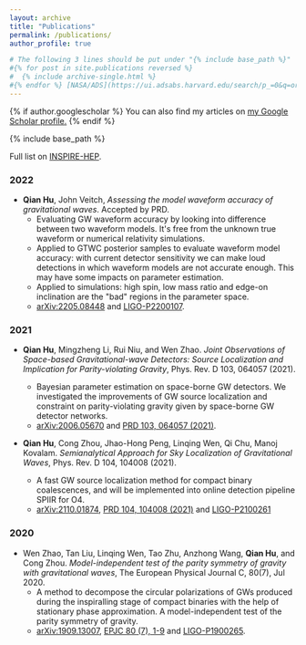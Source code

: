 ```yaml
---
layout: archive
title: "Publications"
permalink: /publications/
author_profile: true

# The following 3 lines should be put under "{% include base_path %}"
#{% for post in site.publications reversed %}
#  {% include archive-single.html %}
#{% endfor %} [NASA/ADS](https://ui.adsabs.harvard.edu/search/p_=0&q=orcid%3A0000-0002-3033-6491&sort=date%20desc%2C%20bibcode%20desc), [Google Scholar](https://scholar.google.com/citations?user=FW2tQSwAAAAJ&hl=en)
---
```


{% if author.googlescholar %}
  You can also find my articles on <u><a href="{{author.googlescholar}}">my Google Scholar profile</a>.</u>
{% endif %}

{% include base_path %}

Full list on [INSPIRE-HEP](https://inspirehep.net/authors/2086345?ui-citation-summary=true).

### 2022
* **Qian Hu**, John Veitch, *Assessing the model waveform accuracy of gravitational waves*. Accepted by PRD.
    * Evaluating GW waveform accuracy by looking into difference between two waveform models. It's free from the unknown true waveform or numerical relativity simulations.
    * Applied to GTWC posterior samples to evaluate waveform model accuracy: with current detector sensitivity we can make loud detections in which waveform models are not accurate enough. This may have some impacts on parameter estimation. 
    * Applied to simulations: high spin, low mass ratio and edge-on inclination are the "bad" regions in the parameter space.
    * [arXiv:2205.08448](https://arxiv.org/abs/2205.08448) and [LIGO-P2200107](https://dcc.ligo.org/P2200107).


### 2021
* **Qian Hu**, Mingzheng Li, Rui Niu, and Wen Zhao. *Joint Observations of Space-based Gravitational-wave Detectors: Source Localization and Implication for Parity-violating Gravity*, Phys. Rev. D 103, 064057 (2021). 
    * Bayesian parameter estimation on space-borne GW detectors. We investigated the improvements of GW source localization and constraint on parity-violating gravity given by space-borne GW detector networks. 
    * [arXiv:2006.05670](https://arxiv.org/abs/2006.05670) and [PRD 103, 064057 (2021)](https://journals.aps.org/prd/abstract/10.1103/PhysRevD.103.064057).
  
* **Qian Hu**, Cong Zhou, Jhao-Hong Peng, Linqing Wen, Qi Chu, Manoj Kovalam. *Semianalytical Approach for Sky Localization of Gravitational Waves*, Phys. Rev. D 104, 104008 (2021).
    * A fast GW source localization method for compact binary coalescences, and will be implemented into online detection pipeline SPIIR for O4.
    * [arXiv:2110.01874](https://arxiv.org/abs/2110.01874), [PRD 104, 104008 (2021)](https://journals.aps.org/prd/abstract/10.1103/PhysRevD.104.104008) and [LIGO-P2100261](https://dcc.ligo.org/LIGO-P2100261)


### 2020
* Wen Zhao, Tan Liu, Linqing Wen, Tao Zhu, Anzhong Wang, **Qian Hu**, and Cong Zhou. *Model-independent test of the parity symmetry of gravity with gravitational waves*, The European Physical Journal C, 80(7), Jul 2020.
    * A method to decompose the circular polarizations of GWs produced during the inspiralling stage of compact binaries with the help of stationary phase approximation. A model-independent test of the parity symmetry of gravity.
    * [arXiv:1909.13007](https://arxiv.org/abs/1909.13007), [EPJC 80 (7), 1-9](https://link.springer.com/article/10.1140%2Fepjc%2Fs10052-020-8211-4) and [LIGO-P1900265](https://dcc.ligo.org/LIGO-P1900265).



